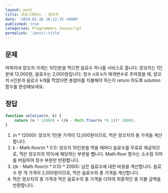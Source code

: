 ```yaml
---
layout: post
title: 프로그래머스 - 양꼬치
date: '2024-01-16 18:12:15 +0900'
published: true
categories: Programmers Javascript
permalink: '/post/:title'
---
```

## 문제
머쓱이네 양꼬치 가게는 10인분을 먹으면 음료수 하나를 서비스로 줍니다. 양꼬치는 1인분에 12,000원, 음료수는 2,000원입니다. 정수 n과 k가 매개변수로 주어졌을 때, 양꼬치 n인분과 음료수 k개를 먹었다면 총얼마를 지불해야 하는지 return 하도록 solution 함수를 완성해보세요.

## 정답   
```javascript
function solution(n, k) {
    return (n * 12000) + ((k - Math.floor(n *0.1))* 2000);
}
```
1. (n * 12000): 양꼬치 1인분 가격이 12,000원이므로, 먹은 양꼬치의 총 가격을 계산합니다.
2. k - Math.floor(n * 0.1): 양꼬치 10인분을 먹을 때마다 음료수를 무료로 제공하므로, 먹은 양꼬치의 10%에 해당하는 부분을 뺍니다. Math.floor 함수는 소수점 이하를 버림하여 정수 부분만 반환합니다.
3. ((k - Math.floor(n * 0.1)) * 2000): 남은 음료수에 대한 비용을 계산합니다. 음료수 한 개 가격이 2,000원이므로, 먹은 음료수의 총 가격을 계산합니다.
4. 먹은 양꼬치의 총 가격과 먹은 음료수의 총 가격을 더하여 최종적인 총 지불 금액을 반환합니다.
